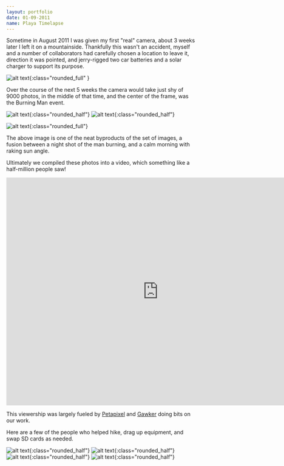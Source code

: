 ```yaml
---
layout: portfolio
date: 01-09-2011
name: Playa Timelapse
---
```


Sometime in August 2011 I was given my first "real" camera, about 3 weeks later I
left it on a mountainside. Thankfully this wasn't an accident, myself and a number
of collaborators had carefully chosen a location to leave it, direction it was pointed,
and jerry-rigged two car batteries and a solar charger to support its purpose.

![alt text](/images/timelapse/setup.jpg "Leaving hardware behind"){:class="rounded_full" }

Over the course of the next 5 weeks the camera would take just shy of 9000 photos,
in the middle of that time, and the center of the frame, was the Burning Man event.

![alt text](/images/timelapse/hdr.jpg "!"){:class="rounded_half"}
![alt text](/images/timelapse/dusty.jpg "!"){:class="rounded_half"}

![alt text](/images/timelapse/fused_man_burn.jpg "!"){:class="rounded_full"}

The above image is one of the neat byproducts of the set of images, a fusion between a 
night shot of the man burning, and a calm morning with raking sun angle.

Ultimately we compiled these photos into a video, which something like a half-million
people saw!

<iframe width="800" height="600" src="https://www.youtube.com/embed/ZQacfYW6eZQ" frameborder="0" allow="accelerometer; autoplay; encrypted-media; gyroscope; picture-in-picture" allowfullscreen></iframe>

This viewership was largely fueled by
[Petapixel](https://petapixel.com/2011/10/14/mesmerizing-time-lapse-of-burning-man-shows-5-weeks-in-5-minutes/) and
[Gawker](https://gawker.com/5849545%2Fthe-craziness-of-burning-man-in-5-minutes) doing bits on our work.

Here are a few of the people who helped hike, drag up equipment, and swap SD cards as needed. 

![alt text](/images/timelapse/crew1.jpg "Cody, Todd, Ted"){:class="rounded_half"}
![alt text](/images/timelapse/crew2.jpg "YT"){:class="rounded_half"}
![alt text](/images/timelapse/crew3.jpg "Subtle"){:class="rounded_half"}
![alt text](/images/timelapse/crew4.jpg ":)"){:class="rounded_half"}
